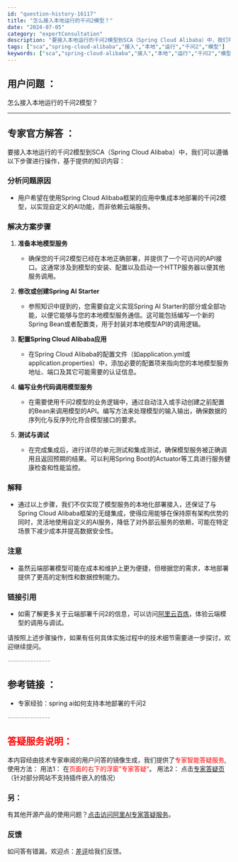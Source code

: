 ```yaml
---
id: "question-history-16117"
title: "怎么接入本地运行的千问2模型？"
date: "2024-07-05"
category: "expertConsultation"
description: "要接入本地运行的千问2模型到SCA（Spring Cloud Alibaba）中，我们可以遵循以下步骤进行操作，基于提供的知识内容：### 分析问题原因- 用户希望在使用Spring Cloud Alibaba框架的应用中集成本地部署的千问2模型，以实现自定义的AI功能，而非依赖云端服务。### 解"
tags: ["sca","spring-cloud-alibaba","接入","本地","运行","千问2","模型"]
keywords: ["sca","spring-cloud-alibaba","接入","本地","运行","千问2","模型"]
---
```


## 用户问题 ： 
 怎么接入本地运行的千问2模型？  

---------------
## 专家官方解答 ：

要接入本地运行的千问2模型到SCA（Spring Cloud Alibaba）中，我们可以遵循以下步骤进行操作，基于提供的知识内容：

### 分析问题原因
- 用户希望在使用Spring Cloud Alibaba框架的应用中集成本地部署的千问2模型，以实现自定义的AI功能，而非依赖云端服务。

### 解决方案步骤
1. **准备本地模型服务**
   - 确保您的千问2模型已经在本地正确部署，并提供了一个可访问的API接口。这通常涉及到模型的安装、配置以及启动一个HTTP服务器以便其他服务调用。

2. **修改或创建Spring AI Starter**
   - 参照知识中提到的，您需要自定义实现Spring AI Starter的部分或全部功能，以便它能够与您的本地模型服务通信。这可能包括编写一个新的Spring Bean或者配置类，用于封装对本地模型API的调用逻辑。

3. **配置Spring Cloud Alibaba应用**
   - 在Spring Cloud Alibaba的配置文件（如application.yml或application.properties）中，添加必要的配置项来指向您的本地模型服务地址、端口及其它可能需要的认证信息。

4. **编写业务代码调用模型服务**
   - 在需要使用千问2模型的业务逻辑中，通过自动注入或手动创建之前配置的Bean来调用模型的API。编写方法来处理模型的输入输出，确保数据的序列化与反序列化符合模型接口的要求。

5. **测试与调试**
   - 在完成集成后，进行详尽的单元测试和集成测试，确保模型服务被正确调用且返回预期的结果。可以利用Spring Boot的Actuator等工具进行服务健康检查和性能监控。

### 解释
- 通过以上步骤，我们不仅实现了模型服务的本地化部署接入，还保证了与Spring Cloud Alibaba框架的无缝集成，使得应用能够在保持原有架构优势的同时，灵活地使用自定义的AI服务，降低了对外部云服务的依赖，可能在特定场景下减少成本并提高数据安全性。

### 注意
- 虽然云端部署模型可能在成本和维护上更为便捷，但根据您的需求，本地部署提供了更高的定制性和数据控制能力。

### 链接引用
- 如需了解更多关于云端部署千问2的信息，可以访问[阿里云百炼](https://www.aliyun.com/product/bailian)，体验云端模型的调用与调试。

请按照上述步骤操作，如果有任何具体实施过程中的技术细节需要进一步探讨，欢迎继续提问。


<font color="#949494">---------------</font> 


## 参考链接 ：

* 专家经验：spring ai如何支持本地部署的千问2 


 <font color="#949494">---------------</font> 
 


## <font color="#FF0000">答疑服务说明：</font> 

本内容经由技术专家审阅的用户问答的镜像生成，我们提供了<font color="#FF0000">专家智能答疑服务</font>,使用方法：
用法1： 在<font color="#FF0000">页面的右下的浮窗”专家答疑“</font>。
用法2： 点击[专家答疑页](https://answer.opensource.alibaba.com/docs/intro)（针对部分网站不支持插件嵌入的情况）
### 另：


有其他开源产品的使用问题？[点击访问阿里AI专家答疑服务](https://answer.opensource.alibaba.com/docs/intro)。
### 反馈
如问答有错漏，欢迎点：[差评](https://ai.nacos.io/user/feedbackByEnhancerGradePOJOID?enhancerGradePOJOId=16139)给我们反馈。
